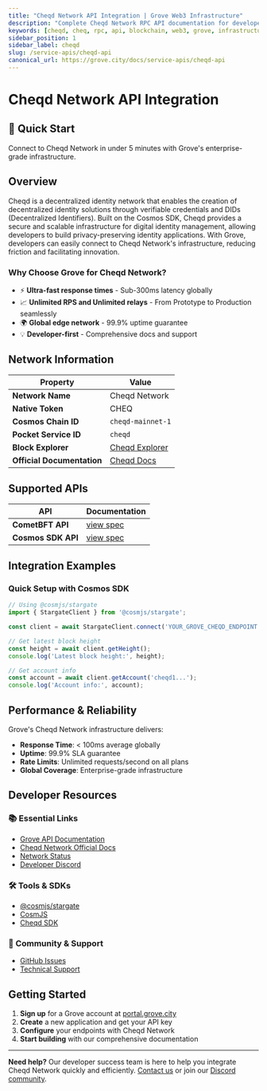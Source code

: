 ```yaml
---
title: "Cheqd Network API Integration | Grove Web3 Infrastructure"
description: "Complete Cheqd Network RPC API documentation for developers. Fast, reliable Cheqd Network blockchain access with Grove's enterprise infrastructure. Get started in minutes."
keywords: [cheqd, cheq, rpc, api, blockchain, web3, grove, infrastructure, developers, integration, cosmos, identity]
sidebar_position: 1
sidebar_label: cheqd
slug: /service-apis/cheqd-api
canonical_url: https://grove.city/docs/service-apis/cheqd-api
---
```


# Cheqd Network API Integration

<div style={{background: "linear-gradient(135deg, #4c51bf 0%, #805ad5 100%)", color: "white", padding: "1.5rem", borderRadius: "8px", margin: "1rem 0"}}>
  <h2 style={{color: "white", marginTop: 0}}>🚀 Quick Start</h2>
  <p style={{marginBottom: 0, fontSize: "1.1rem"}}>Connect to Cheqd Network in under 5 minutes with Grove's enterprise-grade infrastructure.</p>
</div>

## Overview

Cheqd is a decentralized identity network that enables the creation of decentralized identity solutions through verifiable credentials and DIDs (Decentralized Identifiers). Built on the Cosmos SDK, Cheqd provides a secure and scalable infrastructure for digital identity management, allowing developers to build privacy-preserving identity applications. With Grove, developers can easily connect to Cheqd Network's infrastructure, reducing friction and facilitating innovation.

### Why Choose Grove for Cheqd Network?

- ⚡ **Ultra-fast response times** - Sub-300ms latency globally
- 📈 **Unlimited RPS and Unlimited relays** - From Prototype to Production seamlessly
- 🌍 **Global edge network** - 99.9% uptime guarantee
- 💡 **Developer-first** - Comprehensive docs and support

## Network Information

| Property | Value |
|----------|-------|
| **Network Name** | Cheqd Network |
| **Native Token** | CHEQ |
| **Cosmos Chain ID** | `cheqd-mainnet-1` |
| **Pocket Service ID** | `cheqd` |
| **Block Explorer** | [Cheqd Explorer](https://www.mintscan.io/cheqd) |
| **Official Documentation** | [Cheqd Docs](https://docs.cheqd.io/) |

## Supported APIs

| API | Documentation |
| --- | ------------- |
| **CometBFT API** | [view spec](../grove-api/api-definition/definition#cosmos--cometbft) |
| **Cosmos SDK API** | [view spec](../grove-api/api-definition/definition#cosmos--cometbft) |

## Integration Examples

### Quick Setup with Cosmos SDK

```javascript
// Using @cosmjs/stargate
import { StargateClient } from '@cosmjs/stargate';

const client = await StargateClient.connect('YOUR_GROVE_CHEQD_ENDPOINT');

// Get latest block height
const height = await client.getHeight();
console.log('Latest block height:', height);

// Get account info
const account = await client.getAccount('cheqd1...');
console.log('Account info:', account);
```

## Performance & Reliability

Grove's Cheqd Network infrastructure delivers:

- **Response Time**: < 100ms average globally
- **Uptime**: 99.9% SLA guarantee  
- **Rate Limits**: Unlimited requests/second on all plans
- **Global Coverage**: Enterprise-grade infrastructure

## Developer Resources

### 📚 Essential Links
- [Grove API Documentation](../grove-api/overview/grove-api)
- [Cheqd Network Official Docs](https://docs.cheqd.io/)
- [Network Status](https://status.grove.city)
- [Developer Discord](https://discord.gg/build-with-grove)

### 🛠️ Tools & SDKs
- [@cosmjs/stargate](https://www.npmjs.com/package/@cosmjs/stargate)
- [CosmJS](https://github.com/cosmos/cosmjs)
- [Cheqd SDK](https://docs.cheqd.io/)

### 💬 Community & Support
- [GitHub Issues](https://github.com/buildwithgrove/path)  
- [Technical Support](https://discord.com/channels/824324475256438814/1150805396085293106)

## Getting Started

1. **Sign up** for a Grove account at [portal.grove.city](https://portal.grove.city)
2. **Create** a new application and get your API key
3. **Configure** your endpoints with Cheqd Network
4. **Start building** with our comprehensive documentation

---

<div style={{background: "#f8f9fa", padding: "1rem", borderLeft: "4px solid #007bff", margin: "1rem 0"}}>
  <strong>Need help?</strong> Our developer success team is here to help you integrate Cheqd Network quickly and efficiently. <a href="mailto:portal@grove.city">Contact us</a> or join our <a href="https://discord.gg/build-with-grove">Discord community</a>.
</div>